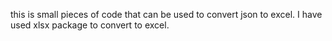 this is small pieces of code that can be used to convert json to excel. I have used xlsx package to convert to excel.
